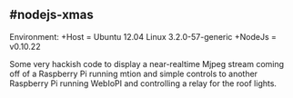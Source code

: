 #nodejs-xmas
---


Environment:
+Host = Ubuntu 12.04 Linux 3.2.0-57-generic 
+NodeJs = v0.10.22 

Some very hackish code to display a near-realtime Mjpeg stream coming off of a Raspberry Pi running mtion and simple controls to another Raspberry Pi running WebIoPI and controlling a relay for the roof lights.
